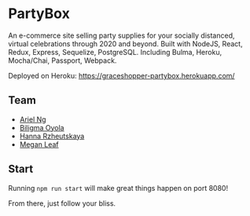 # PartyBox

An e-commerce site selling party supplies for your socially distanced, virtual celebrations through 2020 and beyond. 
Built with NodeJS, React, Redux, Express, Sequelize, PostgreSQL. Including Bulma, Heroku, Mocha/Chai, Passport, Webpack.

Deployed on Heroku: https://graceshopper-partybox.herokuapp.com/


## Team

* [Ariel Ng](https://github.com/arng0123)
* [Biligma Oyola](https://github.com/sandylykova)
* [Hanna Rzheutskaya](https://github.com/hanna-96)
* [Megan Leaf](https://github.com/meganbleaf)


## Start

Running `npm run start` will make great things happen on port 8080!

From there, just follow your bliss.
